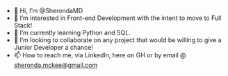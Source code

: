 - 👋 Hi, I’m @SherondaMD
- 👀 I’m interested in Front-end Development with the intent to move to Full Stack!
- 🌱 I’m currently learning Python and SQL.
- 💞️ I’m looking to collaborate on any project that would be willing to give a Junior Developer a chance!
- 📫 How to reach me, via LinkedIn, here on GH or by email @ sheronda.mckee@gmail.com

<!---
SherondaMD/SherondaMD is a ✨ special ✨ repository because its `README.md` (this file) appears on your GitHub profile.
You can click the Preview link to take a look at your changes.
--->
